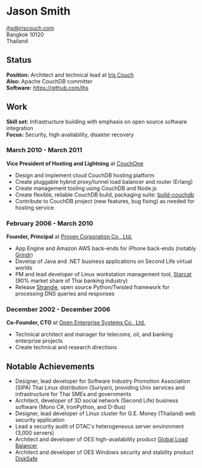 Jason Smith
===========

jhs@iriscouch.com<br>
Bangkok 10120<br>
Thailand<br>

## Status

**Position:** Architect and technical lead at [Iris Couch][ic]<br>
**Also:** Apache CouchDB committer<br>
**Software:** https://github.com/jhs<br>

## Work

**Skill set:** Infrastructure building with emphasis on open source software integration<br>
**Focus:** Security, high availability, disaster recovery

### March 2010 - March 2011

**Vice President of Hosting and Lightning** at [CouchOne][c1]

* Design and implement cloud CouchDB hosting platform
* Create pluggable hybrid proxy/tunnel load balancer and router (Erlang)
* Create management tooling using CouchDB and Node.js
* Create flexible, reliable CouchDB build, packaging suite: [build-couchdb][bc]
* Contribute to CouchDB project (new features, bug fixing) as needed for hosting service

### February 2006 - March 2010

**Founder, Principal** at [Proven Corporation Co., Ltd.][proven]

* App Engine and Amazon AWS back-ends for iPhone back-ends (notably [Grindr][grindr])
* Develop of Java and .NET business applications on Second Life virtual worlds
* PM and lead developer of Linux workstation management tool, [Starcat][moscii] (90% market share of Thai banking industry)
* Release [Strangle][strangle], open source Python/Twisted framework for processing DNS queries and responses

### December 2002 - December 2006

**Co-Founder, CTO** at [Open Enterprise Systems Co., Ltd.][oes]

* Technical architect and manager for telecoms, oil, and banking enterprise projects
* Create technical and research directions

## Notable Achievements

* Designer, lead developer for Software Industry Promotion Association (SIPA) Thai Linux distribution (Suriyan), providing Unix services and infrastructure for Thai SMEs and governments
* Architect, developer of 3D social network (Second Life) business software (Mono C#, IronPython, and D-Bus)
* Designer, lead developer of Linux cluster for G.E. Money (Thailand) web security application
* Lead a security audit of DTAC's heterogeneous server environment (3,000 servers)
* Architect and developer of OES high-availability product [Global Load Balancer](www.oes.co.th/products/glb/)
* Architect and developer of OES Windows security and stability product [DiskSafe](www.oes.co.th/products/disksafe/)

[ic]: http://www.iriscouch.com
[c1]: http://www.couchone.com
[cb]: http://www.couchbase.com
[bc]: https://github.com/iriscouch/build-couchdb
[proven]: www.proven-corporation.com/
[grindr]: http://grindr.com/learn-more
[moscii]: http://www.moscii.com
[strangle]: https://github.com/jhs/strangle
[oes]: www.oes.co.th/
